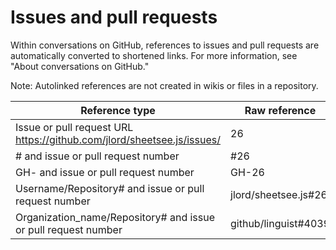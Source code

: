 # Issues and pull requests
Within conversations on GitHub, references to issues and pull requests are automatically converted to shortened links. For more information, see "About conversations on GitHub."

Note: Autolinked references are not created in wikis or files in a repository.

|Reference type|Raw reference|Short link|
|--------------|-------------|----------|
Issue or pull request URL	https://github.com/jlord/sheetsee.js/issues/|26|#26
|# and issue or pull request number|#26|#26|
|GH- and issue or pull request number|GH-26|GH-26|
|Username/Repository# and issue or pull request number|jlord/sheetsee.js#26|jlord/sheetsee.js#26
Organization_name/Repository# and issue or pull request number|github/linguist#4039|github/linguist#4039
